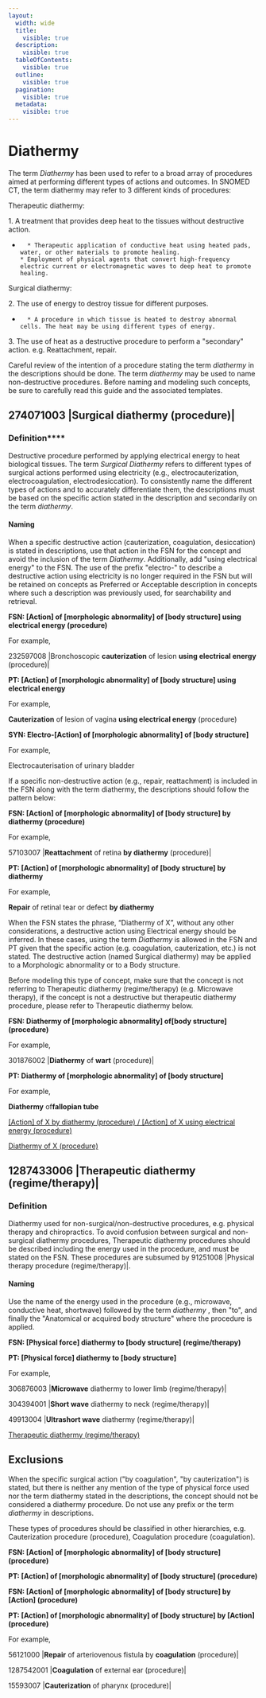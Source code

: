 ```yaml
---
layout:
  width: wide
  title:
    visible: true
  description:
    visible: true
  tableOfContents:
    visible: true
  outline:
    visible: true
  pagination:
    visible: true
  metadata:
    visible: true
---
```


# Diathermy

The term _Diathermy_ has been used to refer to a broad array of procedures aimed at performing different types of actions and outcomes. In SNOMED CT, the term diathermy may refer to 3 different kinds of procedures:

Therapeutic diathermy:

1\. A treatment that provides deep heat to the tissues without destructive action.

*       * Therapeutic application of conductive heat using heated pads, water, or other materials to promote healing.
      * Employment of physical agents that convert high-frequency electric current or electromagnetic waves to deep heat to promote healing. 

Surgical diathermy:

2\. The use of energy to destroy tissue for different purposes. 

*       * A procedure in which tissue is heated to destroy abnormal cells. The heat may be using different types of energy. 

3\. The use of heat as a destructive procedure to perform a "secondary" action. e.g. Reattachment, repair.

Careful review of the intention of a procedure stating the term _diathermy_ in the descriptions should be done. The term _diathermy_ may be used to name non-destructive procedures. Before naming and modeling such concepts, be sure to carefully read this guide and the associated templates.

  

## 274071003 |Surgical diathermy (procedure)|

### Definition****

Destructive procedure performed by applying electrical energy to heat biological tissues. The term _Surgical Diathermy_ refers to different types of surgical actions performed using electricity (e.g., electrocauterization, electrocoagulation, electrodesiccation). To consistently name the different types of actions and to accurately differentiate them, the descriptions must be based on the specific action stated in the description and secondarily on the term _diathermy_. 

#### **Naming**

When a specific destructive action (cauterization, coagulation, desiccation) is stated in descriptions, use that action in the FSN for the concept and avoid the inclusion of the term _Diathermy_. Additionally, add "using electrical energy" to the FSN. The use of the prefix "electro-" to describe a destructive action using electricity is no longer required in the FSN but will be retained on concepts as Preferred or Acceptable description in concepts where such a description was previously used, for searchability and retrieval.

**FSN: [Action] of [morphologic abnormality] of [body structure] using electrical energy (procedure)**

For example,

232597008 |Bronchoscopic **cauterization** of lesion **using electrical energy** (procedure)|

**PT: [Action] of [morphologic abnormality] of [body structure] using electrical energy**

For example,

**Cauterization** of lesion of vagina **using electrical energy** (procedure)

**SYN: Electro-[Action] of [morphologic abnormality] of [body structure]**

For example,

Electrocauterisation of urinary bladder

If a specific non-destructive action (e.g., repair, reattachment) is included in the FSN along with the term diathermy, the descriptions should follow the pattern below:

**FSN: [Action] of [morphologic abnormality] of [body structure] by diathermy (procedure)**

For example,

57103007 |**Reattachment** of retina **by diathermy** (procedure)|

**PT: [Action] of [morphologic abnormality] of [body structure] by diathermy**

For example,

**Repair** of retinal tear or defect **by diathermy**

When the FSN states the phrase, “Diathermy of X”, without any other considerations, a destructive action using Electrical energy should be inferred. In these cases, using the term _Diathermy_ is allowed in the FSN and PT given that the specific action (e.g. coagulation, cauterization, etc.) is not stated. The destructive action (named Surgical diathermy) may be applied to a Morphologic abnormality or to a Body structure.

Before modeling this type of concept, make sure that the concept is not referring to Therapeutic diathermy (regime/therapy) (e.g. Microwave therapy), if the concept is not a destructive but therapeutic diathermy procedure, please refer to Therapeutic diathermy below.

**FSN: Diathermy of [morphologic abnormality] of[body structure] (procedure)**

For example,

301876002 |**Diathermy** of **wart** (procedure)|

**PT: Diathermy of [morphologic abnormality] of [body structure]**

For example,

**Diathermy** of**fallopian tube**

[[Action] of X by diathermy (procedure) / [Action] of X using electrical energy (procedure)](https://prod-confluence.ihtsdotools.org/pages/viewpage.action?pageId=209290451)

[Diathermy of X (procedure)](https://prod-confluence.ihtsdotools.org/display/SCTEMPLATES/Surgical+diathermy+%28procedure%29.+Diathermy+of+X+%28procedure%29...+-+for+review)

## 1287433006 |Therapeutic diathermy (regime/therapy)|

### Definition 

Diathermy used for non-surgical/non-destructive procedures, e.g. physical therapy and chiropractics. To avoid confusion between surgical and non-surgical diathermy procedures, Therapeutic diathermy procedures should be described including the energy used in the procedure, and must be stated on the FSN. These procedures are subsumed by 91251008 |Physical therapy procedure (regime/therapy)|.

#### **Naming**

Use the name of the energy used in the procedure (e.g., microwave, conductive heat, shortwave) followed by the term _diathermy_ , then "to", and finally the "Anatomical or acquired body structure" where the procedure is applied.

**FSN: [Physical force] diathermy to [body structure] (regime/therapy)**

**PT: [Physical force] diathermy to [body structure]**

For example,

306876003 |**Microwave** diathermy to lower limb (regime/therapy)|

304394001 |**Short wave** diathermy to neck (regime/therapy)|

49913004 |**Ultrashort wave** diathermy (regime/therapy)|

[Therapeutic diathermy (regime/therapy)](https://prod-confluence.ihtsdotools.org/pages/viewpage.action?pageId=209290444)

## Exclusions

When the specific surgical action ("by coagulation", "by cauterization") is stated, but there is neither any mention of the type of physical force used nor the term diathermy stated in the descriptions, the concept should not be considered a diathermy procedure. Do not use any prefix or the term _diathermy_ in descriptions.

These types of procedures should be classified in other hierarchies, e.g. Cauterization procedure (procedure), Coagulation procedure (coagulation). 

**FSN: [Action] of [morphologic abnormality] of [body structure] (procedure)**

**PT: [Action] of [morphologic abnormality] of [body structure] (procedure)**

**FSN: [Action] of [morphologic abnormality] of [body structure] by [Action] (procedure)**

**PT: [Action] of [morphologic abnormality] of [body structure] by [Action] (procedure)**

For example,

56121000 |**Repair** of arteriovenous fistula by **coagulation** (procedure)|

1287542001 |**Coagulation** of external ear (procedure)|

15593007 |**Cauterization** of pharynx (procedure)|
